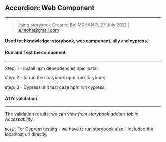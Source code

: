 ## Accordion: Web Component
---
> Using storybook
Created By: MOHAN P, 27 July 2022 | ui.moha@gmail.com

#### Used techknowledge: storybook, web component, ally and cypress.

#### Run and Test the component
---
Step: 1 - install npm dependencies
npm install

step: 2 - to run the storybook
npm run storybook

step: 3 - Cypress unit test case
npm run cypress

#### A11Y validation
---
The validation results: we can *view from storybook addons tab in Accessability*.

`NOTE:` For Cypress testing - we have to run storybook also. I included the localhost url directly.